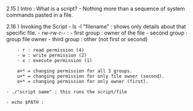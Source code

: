 2.15 ) Intro : What is a script?
    - Nothing more than a sequence of system commands pasted in a file.

2.16 ) Invoking the Script
    - ls -l "filename" : shows only details about that specific file.
    - rw-rw-r-- : 
        - first group : owner of the file
        - second group : group file owner
        - third group : other (not first or second)

        - r : read permission (4)
        - w : write permission (2)
        - x : execute permission (1)

        a+* = changing permission for all 3 groups.
        u+* = changing permission for only file owner (second).
        o+* = changing permission for only owner (first).

    - ./"script name" : this runs the script/file 

    - echo $PATH : 